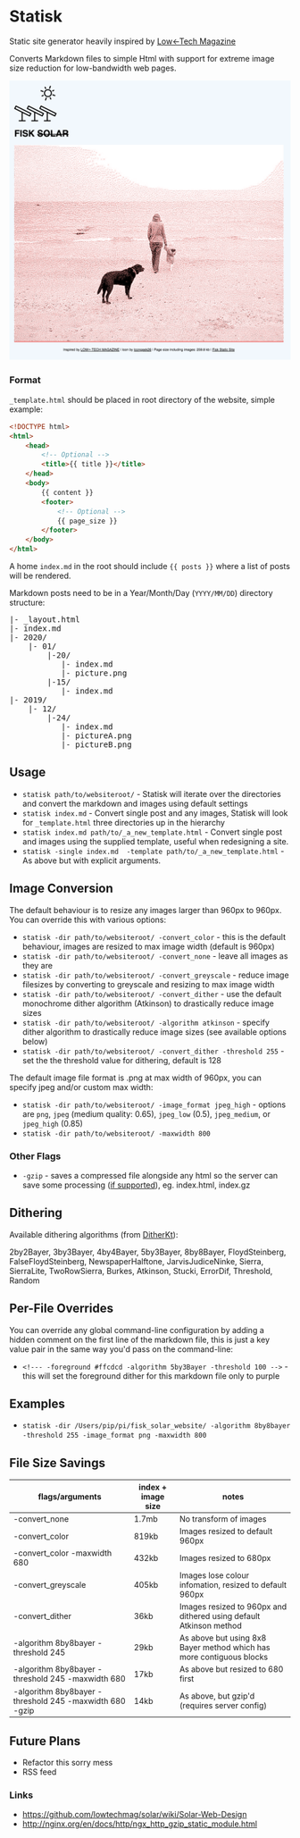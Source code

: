 # Statisk

Static site generator heavily inspired by [Low←Tech Magazine](https://solar.lowtechmagazine.com/)

Converts Markdown files to simple Html with support for extreme image size reduction for low-bandwidth web pages.

![screenshot](screenshot.png)

### Format

`_template.html` should be placed in root directory of the website, simple example:

```html
<!DOCTYPE html>
<html>
    <head>
        <!-- Optional -->
        <title>{{ title }}</title>  
    </head>
    <body>
        {{ content }}
        <footer>
            <!-- Optional -->
            {{ page_size }}
        </footer>
    </body>
</html>
```

A home `index.md` in the root should include `{{ posts }}` where a list of posts will be rendered.

Markdown posts need to be in a Year/Month/Day (`YYYY/MM/DD`) directory structure:
<pre style="font-family: monospace;">
|- _layout.html  
|- index.md
|- 2020/  
    |- 01/ 
        |-20/ 
           |- index.md   
           |- picture.png  
        |-15/ 
           |- index.md
|- 2019/  
    |- 12/    
        |-24/ 
           |- index.md
           |- pictureA.png 
           |- pictureB.png 
</pre> 

## Usage

* `statisk path/to/websiteroot/` - Statisk will iterate over the directories and convert the markdown and images using default settings
* `statisk index.md` - Convert single post and any images, Statisk will look for `_template.html` three directories up in the hierarchy
* `statisk index.md path/to/_a_new_template.html` - Convert single post and images using the supplied template, useful when redesigning a site.
* `statisk -single index.md  -template path/to/_a_new_template.html` - As above but with explicit arguments.

## Image Conversion

The default behaviour is to resize any images larger than 960px to 960px. You can override this with various options:

* `statisk -dir path/to/websiteroot/ -convert_color` - this is the default behaviour, images are resized to max image width (default is 960px)
* `statisk -dir path/to/websiteroot/ -convert_none` - leave all images as they are
* `statisk -dir path/to/websiteroot/ -convert_greyscale` - reduce image filesizes by converting to greyscale and resizing to max image width
* `statisk -dir path/to/websiteroot/ -convert_dither` - use the default monochrome dither algorithm (Atkinson) to drastically reduce image sizes
* `statisk -dir path/to/websiteroot/ -algorithm atkinson` - specify dither algorithm to drastically reduce image sizes (see available options below)
* `statisk -dir path/to/websiteroot/ -convert_dither -threshold 255` - set the the threshold value for dithering, default is 128

The default image file format is .png at max width of 960px, you can specify jpeg and/or custom max width:

* `statisk -dir path/to/websiteroot/ -image_format jpeg_high` - options are `png`, `jpeg` (medium quality: 0.65), `jpeg_low` (0.5), `jpeg_medium`, or `jpeg_high` (0.85) 
* `statisk -dir path/to/websiteroot/ -maxwidth 800`

### Other Flags

* `-gzip` - saves a compressed file alongside any html so the server can save some processing ([if supported](http://nginx.org/en/docs/http/ngx_http_gzip_static_module.html)), eg. index.html, index.gz

## Dithering

Available dithering algorithms (from [DitherKt](https://github.com/fiskurgit/DitherKt)):

2by2Bayer, 3by3Bayer, 4by4Bayer, 5by3Bayer, 8by8Bayer, FloydSteinberg, FalseFloydSteinberg, NewspaperHalftone, JarvisJudiceNinke, Sierra, SierraLite, TwoRowSierra, Burkes, Atkinson, Stucki, ErrorDif, Threshold, Random

## Per-File Overrides

You can override any global command-line configuration by adding a hidden comment on the first line of the markdown file, this is just a key value pair in the same way you'd pass on the command-line:

* `<!--- -foreground #ffcdcd -algorithm 5by3Bayer -threshold 100 -->` - this will set the foreground dither for this markdown file only to purple

## Examples

* `statisk -dir /Users/pip/pi/fisk_solar_website/ -algorithm 8by8bayer -threshold 255 -image_format png -maxwidth 800`

## File Size Savings

| flags/arguments | index + image size | notes |
| --- | --- | --- |
|  -convert_none | 1.7mb | No transform of images |
| -convert_color | 819kb | Images resized to default 960px | 
| -convert_color -maxwidth 680 | 432kb | Images resized to 680px |
| -convert_greyscale | 405kb | Images lose colour infomation, resized to default 960px |
| -convert_dither | 36kb | Images resized to 960px and dithered using default Atkinson method |  
| -algorithm 8by8bayer -threshold 245 | 29kb | As above but using 8x8 Bayer method which has more contiguous blocks |   
| -algorithm 8by8bayer -threshold 245 -maxwidth 680 | 17kb | As above but resized to 680 first |  
| -algorithm 8by8bayer -threshold 245 -maxwidth 680 -gzip | 14kb | As above, but gzip'd (requires server config) |  

## Future Plans

* Refactor this sorry mess
* RSS feed

### Links

* https://github.com/lowtechmag/solar/wiki/Solar-Web-Design
* http://nginx.org/en/docs/http/ngx_http_gzip_static_module.html
